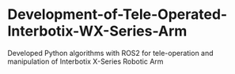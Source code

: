 # Development-of-Tele-Operated-Interbotix-WX-Series-Arm
Developed Python algorithms with ROS2 for tele-operation and manipulation of Interbotix X-Series Robotic Arm
